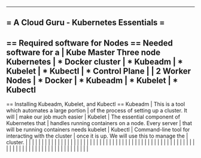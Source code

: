 --------------------------------------------------------------------------------
= A Cloud Guru - Kubernetes Essentials =
--------------------------------------------------------------------------------
== Required software for Nodes ==
  Needed software for a      | Kube Master
  Three node Kubernetes      | * Docker
  cluster                    | * Kubeadm
                             | * Kubelet
                             | * Kubectl
                             | * Control Plane
                             |
                             | 2 Worker Nodes
                             | * Docker
                             | * Kubeadm
                             | * Kubelet
                             | * Kubectl
--------------------------------------------------------------------------------
== Installing Kubeadm, Kubelet, and Kubectl ==
  Kubeadm                    | This is a tool which automates a large portion
                             | of the process of setting up a cluster. It will
                             | make our job much easier
                             |
  Kubelet                    | The essential component of Kubernetes that
                             | handles running containers on a node. Every server
                             | that will be running containers needs kubelet
                             |
  Kubectl                    | Command-line tool for interacting with the cluster
                             | once it is up. We will use this to manage the
                             | cluster.
                             |
                             |
                             |
                             |
                             |
                             |
                             |
                             |
                             |
                             |
                             |
                             |
                             |
                             |
                             |
                             |
                             |
                             |
                             |
                             |
                             |
                             |
                             |
                             |
                             |
                             |
                             |
                             |
                             |
                             |
                             |
                             |
                             |
                             |
                             |
                             |
                             |
                             |
                             |
                             |
                             |
                             |
                             |
                             |
                             |
                             |
                             |
                             |
                             |
                             |
                             |
                             |
                             |
                             |
                             |
                             |
                             |
                             |
                             |
                             |
                             |
                             |
                             |
                             |
                             |
                             |
                             |
                             |
                             |
                             |
                             |
                             |
                             |
                             |
                             |
                             |
                             |
                             |
                             |
